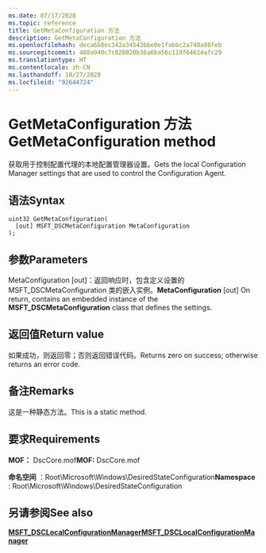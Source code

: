 ```yaml
---
ms.date: 07/17/2020
ms.topic: reference
title: GetMetaConfiguration 方法
description: GetMetaConfiguration 方法
ms.openlocfilehash: deca6b8ec342a34543bbe0e1fabbc2a740a88feb
ms.sourcegitcommit: 488a940c7c828820b36a6ba56c119f64614afc29
ms.translationtype: HT
ms.contentlocale: zh-CN
ms.lasthandoff: 10/27/2020
ms.locfileid: "92644724"
---
```

# <a name="getmetaconfiguration-method"></a><span data-ttu-id="bd14a-103">GetMetaConfiguration 方法</span><span class="sxs-lookup"><span data-stu-id="bd14a-103">GetMetaConfiguration method</span></span>

<span data-ttu-id="bd14a-104">获取用于控制配置代理的本地配置管理器设置。</span><span class="sxs-lookup"><span data-stu-id="bd14a-104">Gets the local Configuration Manager settings that are used to control the Configuration Agent.</span></span>

## <a name="syntax"></a><span data-ttu-id="bd14a-105">语法</span><span class="sxs-lookup"><span data-stu-id="bd14a-105">Syntax</span></span>

```mof
uint32 GetMetaConfiguration(
  [out] MSFT_DSCMetaConfiguration MetaConfiguration
);
```

## <a name="parameters"></a><span data-ttu-id="bd14a-106">参数</span><span class="sxs-lookup"><span data-stu-id="bd14a-106">Parameters</span></span>

<span data-ttu-id="bd14a-107">MetaConfiguration  \[out\]：返回响应时，包含定义设置的 MSFT_DSCMetaConfiguration  类的嵌入实例。</span><span class="sxs-lookup"><span data-stu-id="bd14a-107">**MetaConfiguration** \[out\] On return, contains an embedded instance of the **MSFT_DSCMetaConfiguration** class that defines the settings.</span></span>

## <a name="return-value"></a><span data-ttu-id="bd14a-108">返回值</span><span class="sxs-lookup"><span data-stu-id="bd14a-108">Return value</span></span>

<span data-ttu-id="bd14a-109">如果成功，则返回零；否则返回错误代码。</span><span class="sxs-lookup"><span data-stu-id="bd14a-109">Returns zero on success; otherwise returns an error code.</span></span>

## <a name="remarks"></a><span data-ttu-id="bd14a-110">备注</span><span class="sxs-lookup"><span data-stu-id="bd14a-110">Remarks</span></span>

<span data-ttu-id="bd14a-111">这是一种静态方法。</span><span class="sxs-lookup"><span data-stu-id="bd14a-111">This is a static method.</span></span>

## <a name="requirements"></a><span data-ttu-id="bd14a-112">要求</span><span class="sxs-lookup"><span data-stu-id="bd14a-112">Requirements</span></span>

<span data-ttu-id="bd14a-113">**MOF：** DscCore.mof</span><span class="sxs-lookup"><span data-stu-id="bd14a-113">**MOF:** DscCore.mof</span></span>

<span data-ttu-id="bd14a-114">**命名空间** ：Root\Microsoft\Windows\DesiredStateConfiguration</span><span class="sxs-lookup"><span data-stu-id="bd14a-114">**Namespace** : Root\Microsoft\Windows\DesiredStateConfiguration</span></span>

## <a name="see-also"></a><span data-ttu-id="bd14a-115">另请参阅</span><span class="sxs-lookup"><span data-stu-id="bd14a-115">See also</span></span>

[<span data-ttu-id="bd14a-116">**MSFT_DSCLocalConfigurationManager**</span><span class="sxs-lookup"><span data-stu-id="bd14a-116">**MSFT_DSCLocalConfigurationManager**</span></span>](msft-dsclocalconfigurationmanager.md)
